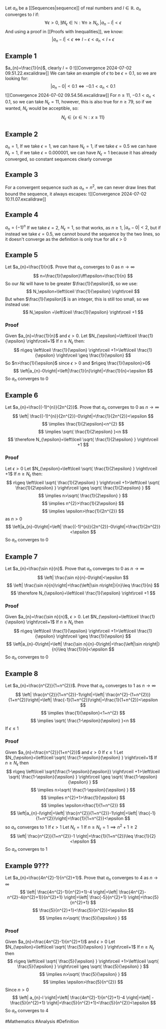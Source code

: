 Let $a_{n}$ be a [[Sequences|sequence]] of real numbers and $l\in\mathbb{R}$. $a_{n}$ converges to $l$ if:
$$
\forall\epsilon>0,\exists N_{\epsilon}\in\mathbb{N}:\forall n\geq N_{\epsilon},\left|a_{n}-l\right|<\epsilon
$$
And using a proof in [[Proofs with Inequalities]], we know:
$$
\left|a_{n}-l\right|<\epsilon\iff l-\epsilon<a_{n}<l+\epsilon
$$
## Example 1
$a_{n}=\frac{1}{n}$, clearly $l=0$
![[Convergence 2024-07-02 09.51.22.excalidraw]]
We can take an example of $\epsilon$ to be $\epsilon=0.1$, so we are looking for:
$$
\left|a_{n}-0\right|<0.1\iff-0.1<a_{n}<0.1
$$
![[Convergence 2024-07-02 09.54.56.excalidraw]]
For $n\geq 11$, $-0.1<a_{n}<0.1$, so we can take $N_{\epsilon}=11$, however, this is also true for $n\geq 79$, so if we wanted, $N_{\epsilon}$ would be acceptible, so:
$$
N_{\epsilon}\in\{ x \in\mathbb{N}:x\geq 11 \}
$$
## Example 2
$a_{n}=1$,
If we take $\epsilon=1$, we can have $N_{\epsilon}=1$, if we take $\epsilon=0.5$ we can have $N_{\epsilon}=1$, if we take $\epsilon=0.000001$, we can have $N_{\epsilon}=1$ because it has already converged, so constant sequences clearly converge
## Example 3
For a convergent sequence such as $a_{n}=n^{2}$, we can never draw lines that bound the sequence, it always escapes:
![[Convergence 2024-07-02 10.11.07.excalidraw]]

## Example 4
$a_{n}=(-1)^{n}$
If we take $\epsilon=2$, $N_{\epsilon}=1$, so that works, as $n\geq 1$, $\left|a_{n}-0\right|<2$, but if instead we take $\epsilon=0.5$, we cannot bound the sequence by the two lines, so it doesn't converge as the definition is only true for all $\epsilon>0$
## Example 5
Let $a_{n}=\frac{1}{n}$. Prove that $a_{n}$ converges to 0 as $n\to \infty$
$$
n=\frac{1}{\epsilon}\iff\epsilon=\frac{1}{n}
$$
So our $N\epsilon$ will have to be greater $\frac{1}{\epsilon}$, so we use:
$$
N_\epsilon=\left\lceil  \frac{1}{\epsilon}  \right\rceil 
$$
But when $\frac{1}{\epsilon}$ is an integer, this is still too small, so we instead use:
$$
N_\epsilon =\left\lceil  \frac{1}{\epsilon}  \right\rceil +1
$$
### Proof
Given $a_{n}=\frac{1}{n}$ and $\epsilon>0$. Let $N_{\epsilon}=\left\lceil  \frac{1}{\epsilon}  \right\rceil+1$
If $n\geq N_{\epsilon}$ then:
$$
n\geq \left\lceil  \frac{1}{\epsilon}  \right\rceil +1>\left\lceil  \frac{1}{\epsilon}  \right\rceil \geq \frac{1}{\epsilon}
$$
So $n>\frac{1}{\epsilon}$ since $\epsilon>0$ and $n\geq \frac{1}{\epsilon}>0$
$$
\left|a_{n}-0\right|=\left|\frac{1}{n}\right|=\frac{1}{n}<\epsilon
$$
So $a_{n}$ converges to 0
## Example 6
Let $a_{n}=\frac{(-1)^{n}}{2n^{2}}$. Prove that $a_{n}$ converges to 0 as $n\to \infty$
$$
\left| \frac{(-1)^{n}}{2n^{2}}-0\right|=\frac{1}{2n^{2}}<\epsilon 
$$
$$
\implies \frac{1}{2\epsilon}<n^{2}
$$
$$
\implies \sqrt{ \frac{1}{2\epsilon} }<n
$$
$$
\therefore N_{\epsilon}=\left\lceil  \sqrt{ \frac{1}{2\epsilon} }  \right\rceil +1
$$
### Proof
Let $\epsilon>0$
Let $N_{\epsilon}=\left\lceil  \sqrt{ \frac{1}{2\epsilon} }  \right\rceil +1$
 If $n\geq N_{\epsilon}$ then:
 $$
n\geq \left\lceil  \sqrt{ \frac{1}{2\epsilon} }  \right\rceil +1>\left\lceil  \sqrt{ \frac{1}{2\epsilon} }  \right\rceil \geq \sqrt{ \frac{1}{2\epsilon} }
$$
$$
\implies n>\sqrt{ \frac{1}{2\epsilon} }
$$
$$
\implies n^{2}>\frac{1}{2\epsilon}
$$
$$
\implies \epsilon>\frac{1}{2n^{2}}
$$
as $n>0$
$$
\left|a_{n}-0\right|=\left| \frac{(-1)^{n}}{2n^{2}}-0\right|=\frac{1}{2n^{2}}<\epsilon
$$
So $a_{n}$ converges to 0
## Example 7
Let $a_{n}=\frac{\sin n}{n}$. Prove that $a_{n}$ converges to 0 as $n \to \infty$
$$
\left| \frac{\sin n}{n}-0\right|<\epsilon 
$$
$$
\left| \frac{\sin n}{n}\right|=\frac{\left|\sin n\right|}{n}\leq \frac{1}{n}
$$
$$
\therefore N_{\epsilon}=\left\lceil  \frac{1}{\epsilon}  \right\rceil +1
$$

### Proof
Given $a_{n}=\frac{\sin n}{n}$, $\epsilon>0$. Let $N_{\epsilon}=\left\lceil  \frac{1}{\epsilon}  \right\rceil+1$
If $n\geq N_{\epsilon}$ then
$$
n\geq \left\lceil  \frac{1}{\epsilon}  \right\rceil +1>\left\lceil  \frac{1}{\epsilon}  \right\rceil \geq \frac{1}{\epsilon}
$$
$$
\left|a_{n}-0\right|=\left| \frac{\sin n}{n}-0\right|=\frac{\left|\sin n\right|}{n}\leq \frac{1}{n}<\epsilon
$$
So $a_{n}$ converges to 0
## Example 8
Let $a_{n}=\frac{n^{2}}{1+n^{2}}$. Prove that $a_{n}$ converges to 1 as $n\to \infty$
$$
\left| \frac{n^{2}}{1+n^{2}}-1\right|=\left| \frac{n^{2}-(1+n^{2})}{1+n^{2}}\right|=\left| \frac{-1}{1+n^{2}}\right|=\frac{1}{1+n^{2}}<\epsilon 
$$
$$
\implies \frac{1}{\epsilon}<1+n^{2}
$$
$$
\implies \sqrt{ \frac{1-\epsilon}{\epsilon} }<n
$$
If $\epsilon \leq 1$
### Proof
Given $a_{n}=\frac{n^{2}}{1+n^{2}}$ and $\epsilon>0$ 
If $\epsilon \leq 1$
Let $N_{\epsilon}=\left\lceil  \sqrt{ \frac{1-\epsilon}{\epsilon} }  \right\rceil+1$
If $n\geq N_{\epsilon}$ then
$$
n\geq \left\lceil  \sqrt{\frac{1-\epsilon}{\epsilon}}  \right\rceil +1>\left\lceil  \sqrt{ \frac{1-\epsilon}{\epsilon} }  \right\rceil \geq \sqrt{ \frac{1-\epsilon}{\epsilon} }
$$
$$
\implies n>\sqrt{ \frac{1-\epsilon}{\epsilon} }
$$
$$
\implies n^{2}+1>\frac{1}{\epsilon}
$$
$$
\implies \epsilon>\frac{1}{1+n^{2}}
$$
$$
\left|a_{n}-l\right|=\left| \frac{n^{2}}{1+n^{2}}-1\right|=\left| \frac{-1}{1+n^{2}}\right|=\frac{1}{1+n^{2}}<\epsilon
$$
so $a_{n}$ converges to 1
If $\epsilon>1$
Let $N_{\epsilon}=1$
If $n\geq N_{\epsilon}=1\implies n^{2}+1\geq 2$
$$
\left| \frac{n^{2}}{1+n^{2}}-1 \right|=\frac{1}{1+n^{2}}\leq \frac{1}{2}<\epsilon
$$
So $a_{n}$ converges to 1
## Example 9???
Let $a_{n}=\frac{4n^{2}-1}{n^{2}+1}$. Prove that $a_{n}$ converges to 4 as $n\to \infty$
$$
\left| \frac{4n^{2}-1}{n^{2}+1}-4 \right|=\left| \frac{4n^{2}-n^{2}-4(n^{2}+1)}{n^{2}+1} \right|=\left| \frac{-5}{n^{2}+1} \right|=\frac{5}{n^{2}+1}
$$
$$
\frac{5}{n^{2}+1}<\frac{5}{n^{2}}<\epsilon 
$$
$$
\implies n>\sqrt{ \frac{5}{\epsilon} }
$$
### Proof
Given $a_{n}=\frac{4n^{2}-1}{n^{2}+1}$ and $\epsilon>0$
Let $N_{\epsilon}=\left\lceil  \sqrt{ \frac{5}{\epsilon} }  \right\rceil+1$
If $n\geq N_{\epsilon}$ then
$$
n\geq \left\lceil  \sqrt{ \frac{5}{\epsilon} }  \right\rceil +1>\left\lceil  \sqrt{ \frac{5}{\epsilon} }  \right\rceil \geq \sqrt{ \frac{5}{\epsilon} }
$$
$$
\implies n>\sqrt{ \frac{5}{\epsilon} }
$$
$$
\implies \epsilon>\frac{5}{n^{2}}
$$
Since $n>0$
$$
\left| a_{n}-l \right|=\left| \frac{4n^{2}-1}{n^{2}+1}-4 \right|=\left| -\frac{5}{n^{2}+1} \right|=\frac{5}{n^{2}+1}<\frac{5}{n^{2}}<\epsilon
$$
So $a_{n}$ converges to 4

#Mathematics #Analysis  #Definition 
